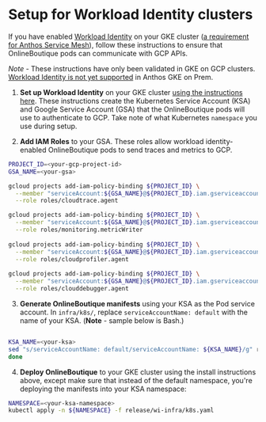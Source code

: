 # Setup for Workload Identity clusters 

If you have enabled [Workload Identity](https://cloud.google.com/kubernetes-engine/docs/how-to/workload-identity) on your GKE cluster ([a requirement for Anthos Service Mesh](https://cloud.google.com/service-mesh/docs/gke-anthos-cli-new-cluster#requirements)), follow these instructions to ensure that OnlineBoutique pods can communicate with GCP APIs.

*Note* - These instructions have only been validated in GKE on GCP clusters. [Workload Identity is not yet supported](https://cloud.google.com/kubernetes-engine/docs/how-to/workload-identity#creating_a_relationship_between_ksas_and_gsas) in Anthos GKE on Prem. 



1. **Set up Workload Identity** on your GKE cluster [using the instructions here](https://cloud.google.com/kubernetes-engine/docs/how-to/workload-identity#enable_on_new_cluster). These instructions create the Kubernetes Service Account (KSA) and Google Service Account (GSA) that the OnlineBoutique pods will use to authenticate to GCP. Take note of what Kubernetes `namespace` you use during setup.

2. **Add IAM Roles** to your GSA. These roles allow workload identity-enabled OnlineBoutique pods to send traces and metrics to GCP. 

```bash
PROJECT_ID=<your-gcp-project-id>
GSA_NAME=<your-gsa>

gcloud projects add-iam-policy-binding ${PROJECT_ID} \
  --member "serviceAccount:${GSA_NAME}@${PROJECT_ID}.iam.gserviceaccount.com" \
  --role roles/cloudtrace.agent

gcloud projects add-iam-policy-binding ${PROJECT_ID} \
  --member "serviceAccount:${GSA_NAME}@${PROJECT_ID}.iam.gserviceaccount.com" \
  --role roles/monitoring.metricWriter
  
gcloud projects add-iam-policy-binding ${PROJECT_ID} \
  --member "serviceAccount:${GSA_NAME}@${PROJECT_ID}.iam.gserviceaccount.com" \
  --role roles/cloudprofiler.agent
  
gcloud projects add-iam-policy-binding ${PROJECT_ID} \
  --member "serviceAccount:${GSA_NAME}@${PROJECT_ID}.iam.gserviceaccount.com" \
  --role roles/clouddebugger.agent
```

3. **Generate OnlineBoutique manifests** using your KSA as the Pod service account. In `infra/k8s/`, replace `serviceAccountName: default` with the name of your KSA. (**Note** - sample below is Bash.)

```bash

KSA_NAME=<your-ksa>
sed "s/serviceAccountName: default/serviceAccountName: ${KSA_NAME}/g" release/infra/k8s.yaml > release/wi-infra/k8s.yaml
done
```

4. **Deploy OnlineBoutique** to your GKE cluster using the install instructions above, except make sure that instead of the default namespace, you're deploying the manifests into your KSA namespace: 

```bash
NAMESPACE=<your-ksa-namespace>
kubectl apply -n ${NAMESPACE} -f release/wi-infra/k8s.yaml
```
